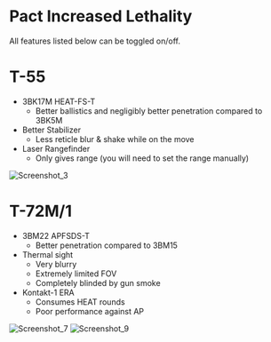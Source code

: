 # Pact Increased Lethality

All features listed below can be toggled on/off.

# T-55
- 3BK17M HEAT-FS-T
  - Better ballistics and negligibly better penetration compared to 3BK5M
- Better Stabilizer
  - Less reticle blur & shake while on the move 
- Laser Rangefinder
  - Only gives range (you will need to set the range manually)
 
![Screenshot_3](https://github.com/thebeninator/Pact-Increased-Lethality/assets/89621837/9c494b20-3291-40f4-9be5-f75ac587caa4)

# T-72M/1 
- 3BM22 APFSDS-T
  - Better penetration compared to 3BM15
- Thermal sight
  - Very blurry
  - Extremely limited FOV
  - Completely blinded by gun smoke
- Kontakt-1 ERA
  - Consumes HEAT rounds
  - Poor performance against AP

![Screenshot_7](https://github.com/thebeninator/Pact-Increased-Lethality/assets/89621837/d5fb1292-9fcb-45e7-95ad-8c32a3924468)
![Screenshot_9](https://github.com/thebeninator/Pact-Increased-Lethality/assets/89621837/b14f4d40-2413-4b07-a71a-87c68979116a)

